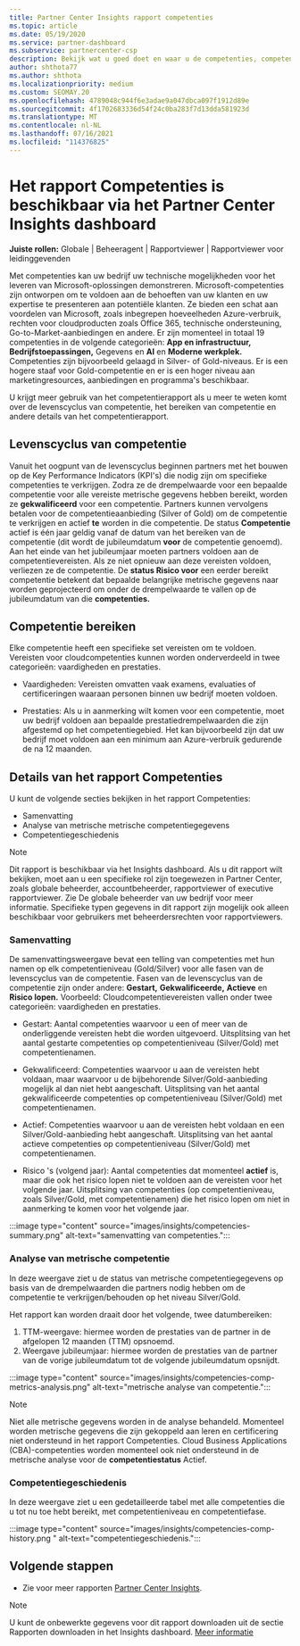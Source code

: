 ```yaml
---
title: Partner Center Insights rapport competenties
ms.topic: article
ms.date: 05/19/2020
ms.service: partner-dashboard
ms.subservice: partnercenter-csp
description: Bekijk wat u goed doet en waar u de competenties, competentieniveaus en aanbiedingen van Microsoft kunt verbeteren om u te helpen bij het leveren van Microsoft-oplossingen.
author: shthota77
ms.author: shthota
ms.localizationpriority: medium
ms.custom: SEOMAY.20
ms.openlocfilehash: 4789048c944f6e3adae9a047dbca097f1912d89e
ms.sourcegitcommit: 4f1702683336d54f24c0ba283f7d13dda581923d
ms.translationtype: MT
ms.contentlocale: nl-NL
ms.lasthandoff: 07/16/2021
ms.locfileid: "114376825"
---
```

# <a name="competencies-report-available-from-the-partner-center-insights-dashboard"></a>Het rapport Competenties is beschikbaar via het Partner Center Insights dashboard

**Juiste rollen:** Globale | Beheeragent | Rapportviewer | Rapportviewer voor leidinggevenden

Met competenties kan uw bedrijf uw technische mogelijkheden voor het leveren van Microsoft-oplossingen demonstreren. Microsoft-competenties zijn ontworpen om te voldoen aan de behoeften van uw klanten en uw expertise te presenteren aan potentiële klanten. Ze bieden een schat aan voordelen van Microsoft, zoals inbegrepen hoeveelheden Azure-verbruik, rechten voor cloudproducten zoals Office 365, technische ondersteuning, Go-to-Market-aanbiedingen en andere. Er zijn momenteel in totaal 19 competenties in de volgende categorieën: **App en infrastructuur,** **Bedrijfstoepassingen,** Gegevens en **AI** en **Moderne werkplek.** Competenties zijn bijvoorbeeld gelaagd in Silver- of Gold-niveaus. Er is een hogere staaf voor Gold-competentie en er is een hoger niveau aan marketingresources, aanbiedingen en programma's beschikbaar.  

U krijgt meer gebruik van het competentierapport als u meer te weten komt over de levenscyclus van competentie, het bereiken van competentie en andere details van het competentierapport.

## <a name="competency-life-cycle"></a>Levenscyclus van competentie

Vanuit het oogpunt van de levenscyclus beginnen partners met het bouwen op de Key Performance Indicators (KPI's) die nodig zijn om specifieke competenties te verkrijgen. Zodra ze de drempelwaarde voor een bepaalde competentie voor alle vereiste metrische gegevens hebben bereikt, worden ze **gekwalificeerd** voor een competentie. Partners kunnen vervolgens betalen voor de competentieaanbieding (Silver of Gold) om de competentie te verkrijgen en actief **te** worden in die competentie. De status **Competentie** actief is één jaar geldig vanaf de datum van het bereiken van de competentie (dit wordt de jubileumdatum **voor** de competentie genoemd). Aan het einde van het jubileumjaar moeten partners voldoen aan de competentievereisten. Als ze niet opnieuw aan deze vereisten voldoen, verliezen ze de competentie. De **status Risico voor** een eerder bereikt competentie betekent dat bepaalde belangrijke metrische gegevens naar worden geprojecteerd om onder de drempelwaarde te vallen op de jubileumdatum van die **competenties.**

## <a name="competency-attainment"></a>Competentie bereiken

Elke competentie heeft een specifieke set vereisten om te voldoen. Vereisten voor cloudcompetenties kunnen worden onderverdeeld in twee categorieën: vaardigheden en prestaties.

- Vaardigheden: Vereisten omvatten vaak examens, evaluaties of certificeringen waaraan personen binnen uw bedrijf moeten voldoen.

- Prestaties: Als u in aanmerking wilt komen voor een competentie, moet uw bedrijf voldoen aan bepaalde prestatiedrempelwaarden die zijn afgestemd op het competentiegebied. Het kan bijvoorbeeld zijn dat uw bedrijf moet voldoen aan een minimum aan Azure-verbruik gedurende de na 12 maanden.

## <a name="competencies-report-details"></a>Details van het rapport Competenties

U kunt de volgende secties bekijken in het rapport Competenties:

- Samenvatting
- Analyse van metrische metrische competentiegegevens
- Competentiegeschiedenis

 > [!NOTE]
 > Dit rapport is beschikbaar via het Insights dashboard. Als u dit rapport wilt bekijken, moet aan u een specifieke rol zijn toegewezen in Partner Center, zoals globale beheerder, accountbeheerder, rapportviewer of executive rapportviewer. Zie De globale beheerder van uw bedrijf voor meer informatie. Specifieke typen gegevens in dit rapport zijn mogelijk ook alleen beschikbaar voor gebruikers met beheerdersrechten voor rapportviewers.

### <a name="summary"></a>Samenvatting

De samenvattingsweergave bevat een telling van competenties met hun namen op elk competentieniveau (Gold/Silver) voor alle fasen van de levenscyclus van de competentie. Fasen van de levenscyclus van de competentie zijn onder andere: **Gestart,** **Gekwalificeerde,** **Actieve** en **Risico lopen.** Voorbeeld: Cloudcompetentievereisten vallen onder twee categorieën: vaardigheden en prestaties.

- Gestart: Aantal competenties waarvoor u een of meer van de onderliggende vereisten hebt die worden uitgevoerd.
Uitsplitsing van het aantal gestarte competenties op competentieniveau (Silver/Gold) met competentienamen.

- Gekwalificeerd: Competenties waarvoor u aan de vereisten hebt voldaan, maar waarvoor u de bijbehorende Silver/Gold-aanbieding mogelijk al dan niet hebt aangeschaft. Uitsplitsing van het aantal gekwalificeerde competenties op competentieniveau (Silver/Gold) met competentienamen.

- Actief: Competenties waarvoor u aan de vereisten hebt voldaan en een Silver/Gold-aanbieding hebt aangeschaft. Uitsplitsing van het aantal actieve competenties op competentieniveau (Silver/Gold) met competentienamen.

- Risico 's (volgend jaar): Aantal competenties  dat momenteel **actief** is, maar die ook het risico lopen niet te voldoen aan de vereisten voor het volgende jaar.
Uitsplitsing van competenties (op competentieniveau, zoals Silver/Gold, met competentienamen) die het risico lopen om niet in aanmerking te komen voor het volgende jaar.

:::image type="content" source="images/insights/competencies-summary.png" alt-text="samenvatting van competenties.":::

### <a name="competency-metric-analysis"></a>Analyse van metrische competentie

In deze weergave ziet u de status van metrische competentiegegevens op basis van de drempelwaarden die partners nodig hebben om de competentie te verkrijgen/behouden op het niveau Silver/Gold. 

Het rapport kan worden draait door het volgende, twee datumbereiken:

1. TTM-weergave: hiermee worden de prestaties van de partner in de afgelopen 12 maanden (TTM) opsnoemd.
2. Weergave jubileumjaar: hiermee worden de prestaties van de partner van de vorige jubileumdatum tot de volgende jubileumdatum opsnijdt.

:::image type="content" source="images/insights/competencies-comp-metrics-analysis.png" alt-text="metrische analyse van competentie.":::

> [!NOTE]
 > Niet alle metrische gegevens worden in de analyse behandeld. Momenteel worden metrische gegevens die zijn gekoppeld aan leren en certificering niet ondersteund in het rapport Competenties. Cloud Business Applications (CBA)-competenties worden momenteel ook niet ondersteund in de metrische analyse voor de **competentiestatus** Actief.

### <a name="competency-history"></a>Competentiegeschiedenis

In deze weergave ziet u een gedetailleerde tabel met alle competenties die u tot nu toe hebt bereikt, met competentieniveau en competentiefase.

:::image type="content" source="images/insights/competencies-comp-history.png " alt-text="competentiegeschiedenis.":::

## <a name="next-steps"></a>Volgende stappen

- Zie voor meer rapporten [Partner Center Insights](partner-center-insights.md).

>[!NOTE] 
> U kunt de onbewerkte gegevens voor dit rapport downloaden uit de sectie Rapporten downloaden in het Insights dashboard. [Meer informatie](insights-download-reports.md) 
